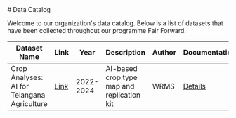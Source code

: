 <link rel="stylesheet" href="assets/css/style.css">
# Data Catalog

Welcome to our organization's data catalog. Below is a list of datasets that have been collected throughout our programme Fair Forward.

| Dataset Name | Link | Year | Description | Author | Documentation | Use-Case |
|------------ | ---- | ---- | ----------- | ------ | ------------- | --------|
| Crop Analyses: AI for Telangana Agriculture | [Link](https://dataexplorer.ts.adex.org.in/dataset/1da21f2b-87f6-4641-81bd-ed6bcd461303) | 2022-2024  | AI-based crop type map and replication kit | WRMS | [Details](datasets-documentation/telangana_crop_data_documentation.md) | [Use-Case](use-case-one-pager/telangana_crop_data_use_case.md) |
